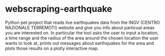 # webscraping-earthquake
Python pet project that reads live earthquakes data from the INGV (CENTRO NAZIONALE TERREMOTI) website and give you info about particual areas you are interested on.
In particular the tool asks the user to input a location, a time range and the radius of the area around the chosen location the user wants to look at, prints out messages about earthquakes for the area and plots those results on a plotly interactive map.

